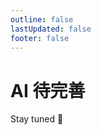 ```yaml
---
outline: false
lastUpdated: false
footer: false
---
```


# AI 待完善

Stay tuned 🎁

<demo vue="../components/preview-component.vue" />
<!-- <Twikoo/> -->
<Twikoo/>
